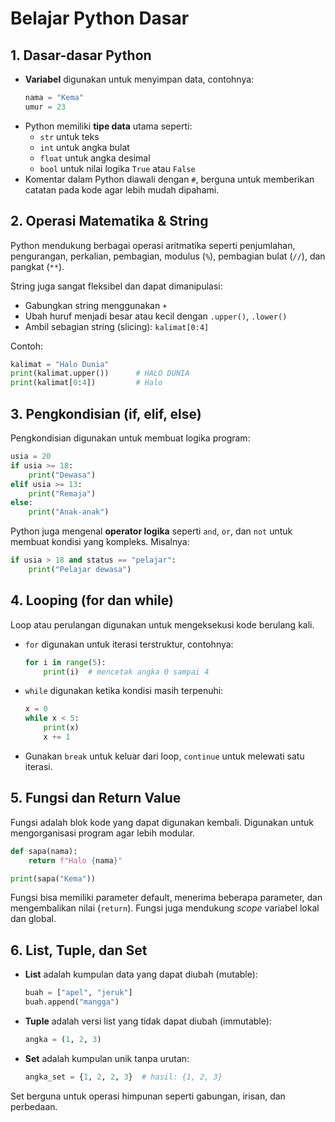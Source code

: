 # Belajar Python Dasar

## 1. Dasar-dasar Python

- **Variabel** digunakan untuk menyimpan data, contohnya:
  ```python
  nama = "Kema"
  umur = 23
  ```
- Python memiliki **tipe data** utama seperti:
  - `str` untuk teks
  - `int` untuk angka bulat
  - `float` untuk angka desimal
  - `bool` untuk nilai logika `True` atau `False`
- Komentar dalam Python diawali dengan `#`, berguna untuk memberikan catatan pada kode agar lebih mudah dipahami.

## 2. Operasi Matematika & String

Python mendukung berbagai operasi aritmatika seperti penjumlahan, pengurangan, perkalian, pembagian, modulus (`%`), pembagian bulat (`//`), dan pangkat (`**`).

String juga sangat fleksibel dan dapat dimanipulasi:
- Gabungkan string menggunakan `+`
- Ubah huruf menjadi besar atau kecil dengan `.upper()`, `.lower()`
- Ambil sebagian string (slicing): `kalimat[0:4]`

Contoh:
```python
kalimat = "Halo Dunia"
print(kalimat.upper())      # HALO DUNIA
print(kalimat[0:4])         # Halo
```

## 3. Pengkondisian (if, elif, else)

Pengkondisian digunakan untuk membuat logika program:
```python
usia = 20
if usia >= 18:
    print("Dewasa")
elif usia >= 13:
    print("Remaja")
else:
    print("Anak-anak")
```

Python juga mengenal **operator logika** seperti `and`, `or`, dan `not` untuk membuat kondisi yang kompleks. Misalnya:
```python
if usia > 18 and status == "pelajar":
    print("Pelajar dewasa")
```

## 4. Looping (for dan while)

Loop atau perulangan digunakan untuk mengeksekusi kode berulang kali.

- `for` digunakan untuk iterasi terstruktur, contohnya:
  ```python
  for i in range(5):
      print(i)  # mencetak angka 0 sampai 4
  ```

- `while` digunakan ketika kondisi masih terpenuhi:
  ```python
  x = 0
  while x < 5:
      print(x)
      x += 1
  ```

- Gunakan `break` untuk keluar dari loop, `continue` untuk melewati satu iterasi.

## 5. Fungsi dan Return Value

Fungsi adalah blok kode yang dapat digunakan kembali. Digunakan untuk mengorganisasi program agar lebih modular.

```python
def sapa(nama):
    return f"Halo {nama}"

print(sapa("Kema"))
```

Fungsi bisa memiliki parameter default, menerima beberapa parameter, dan mengembalikan nilai (`return`). Fungsi juga mendukung *scope* variabel lokal dan global.

## 6. List, Tuple, dan Set

- **List** adalah kumpulan data yang dapat diubah (mutable):
  ```python
  buah = ["apel", "jeruk"]
  buah.append("mangga")
  ```
- **Tuple** adalah versi list yang tidak dapat diubah (immutable):
  ```python
  angka = (1, 2, 3)
  ```
- **Set** adalah kumpulan unik tanpa urutan:
  ```python
  angka_set = {1, 2, 2, 3}  # hasil: {1, 2, 3}
  ```
Set berguna untuk operasi himpunan seperti gabungan, irisan, dan perbedaan.
